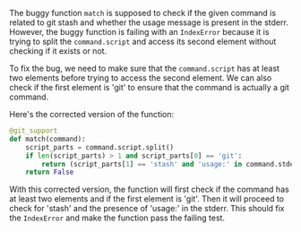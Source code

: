 The buggy function `match` is supposed to check if the given command is related to git stash and whether the usage message is present in the stderr. However, the buggy function is failing with an `IndexError` because it is trying to split the `command.script` and access its second element without checking if it exists or not.

To fix the bug, we need to make sure that the `command.script` has at least two elements before trying to access the second element. We can also check if the first element is 'git' to ensure that the command is actually a git command.

Here's the corrected version of the function:

```python
@git_support
def match(command):
    script_parts = command.script.split()
    if len(script_parts) > 1 and script_parts[0] == 'git':
        return (script_parts[1] == 'stash' and 'usage:' in command.stderr)
    return False
```

With this corrected version, the function will first check if the command has at least two elements and if the first element is 'git'. Then it will proceed to check for 'stash' and the presence of 'usage:' in the stderr. This should fix the `IndexError` and make the function pass the failing test.